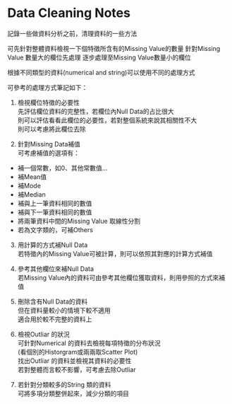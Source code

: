 # Data Cleaning Notes

記錄一些做資料分析之前，清理資料的一些方法

可先針對整體資料檢視一下個特徵所含有的Missing Value的數量
針對Missing Value 數量大的欄位先處理
逐步處理至Missing Value數量小的欄位

根據不同類型的資料(numerical and string)可以使用不同的處理方式

可參考的處理方式筆記如下：

1. 檢視欄位特徵的必要性  
   先評估欄位資料的完整性，若欄位內Null Data的占比很大  
   則可以評估看看此欄位的必要性，若對整個系統來說其相關性不大  
   則可以考慮將此欄位去除  

2. ​針對Missing Data補值  
  可考慮補值的選項有：
  + 補一個常數，如0、其他常數值...
  + 補Mean值
  + 補Mode
  + 補Median
  + 補與上一筆資料相同的數值
  + 補與下一筆資料相同的數值
  + 將兩筆資料中間的Missing Value 取線性分割
  + 若為文字類的，可補Others​
  
3. 用計算的方式補Null Data  
  若特徵內的Missing Value可被計算，則可以依照其對應的計算方式補值  
  
4. 參考其他欄位來補Null Data  
  若Missing Value內的資料可由參考其他欄位獲取資料，則用參照的方式來補值  
  
5. ​刪除含有Null Data的資料  
  但在資料量較小的情境下較不適用  
  適合用於較不完整的資料上  
  
6. ​檢視Outliar 的狀況  
  可針對Numerical 的資料去檢視每項特徵的分布狀況  
  (看個別的Historgram或兩兩取Scatter Plot)  
  找出Outliar 的資料並檢視其資料的必要性  
  若對整體而言較不影響，可考慮去除Outliar  
  
7. 若針對分類較多的String 類的資料  
  可將多項分類整併起來，減少分類的項目  
